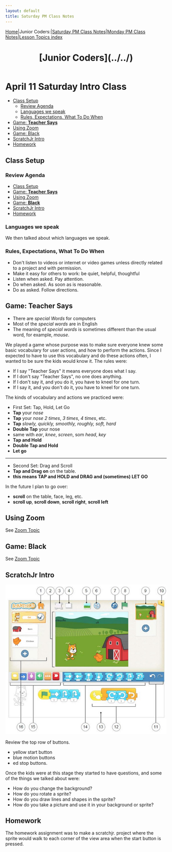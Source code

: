 ```yaml
---
layout: default
title: Saturday PM Class Notes
---
```


[Home](../../)|Junior Coders:|[Saturday PM Class Notes](../saturday_pm)|[Monday PM Class Notes](../monday_pm)|[Lesson Topics index](../lessons)

<header>
 <h1>
   [Junior Coders](../../)
 </h1>
</header>

<h1> April 11 Saturday Intro Class </h1>

* [Class Setup](#class-setup)
  * [Review Agenda](#review-agenda)
  * [Languages we speak](#languages-we-speak)
  * [Rules, Expectations, What To Do When](#rules-expectations-what-to-do-when)
* [Game: **Teacher Says**](#game-teacher-says)
* [Using Zoom](#using-zoom)
* [Game: Black](#game-black)
* [ScratchJr Intro](#scratchjr-intro)
* [Homework](#homework)


## Class Setup

### Review Agenda


*  [Class Setup](#class-setup)
* [Game: **Teacher Says**](#game-teacher-says)
* [Using Zoom](#using-zoom)
* [Game: **Black**](#game-black)
* [ScratchJr Intro](#scratchjr-intro)
* [Homework](#homework)


### Languages we speak

We then talked about which languages we speak.


### Rules, Expectations, What To Do When

-   Don't listen to videos or internet or video games unless directly related to a project and with permission.
-   Make it easy for others to work: be quiet, helpful, thoughtful
-   Listen when asked. Pay attention.
-   Do when asked. As soon as is reasonable.
-   Do as asked. Follow directions.

## Game: **Teacher Says**

-   There are _special Words_ for computers
-   Most of the _special words_ are in English
-   The meaning of _special words_ is sometimes different than the usual word, for example, _mouse_.

We played a game whose purpose was to make sure everyone knew some basic vocabulary for user actions, and how to perform the actions. Since I expected to have to use this vocabulary and do these actions often, I wanted to be sure the kids would know it. The rules were:

- If I say "Teacher Says" it means everyone does what I say.
- If I don't say "Teacher Says", no one does anything.
- If I don't say it, and you do it, you have to kneel for one turn.
- If I  say it, and you don't do it, you have to kneel for one turn.

The kinds of vocabulary and actions we practiced were:
-   First Set: Tap, Hold, Let Go
-   **Tap** your _nose_
-   **Tap** your _nose_ _2 times_, _3 times_, _4 times_, etc.
-   **Tap**  *slowly, quickly, smoothly, roughly, soft, hard*
-   **Double Tap** your nose
-   same with _ear_, _knee_, _screen_, som _head_, _key_
-   **Tap and Hold**
-   **Double Tap and Hold**
-   **Let go**
****
-   Second Set: Drag and Scroll
-   **Tap and Drag on** on the table.
-   **this means TAP and HOLD and DRAG and (sometimes) LET GO**

In the future I plan to go over:

-   **scroll** on the table, face, leg, etc.
-   **scroll up**, **scroll down**, **scroll right**, **scroll left**



## Using Zoom

See [Zoom Topic](../lessons/Using%20Zoom.html)

## Game: Black

See [Zoom Topic](../lessons/Game:%20Black.html)



## ScratchJr Intro


![scratchjrinterface](./jc_a_001_scratchjrinterface.jpg)

Review the top row of buttons.

- yellow start button
- blue motion buttons
- ed stop buttons.

Once the kids were at this stage they started to have questions, and some of the things we talked about were:

- How do you change the background?
- How do you rotate a sprite?
- How do you draw lines and shapes in the sprite?
- How do you take a picture and use it in your background or sprite?

## Homework

The homework assignment was to make a scratchjr. project where the sprite would walk to each corner of the view area when the start button is pressed.



